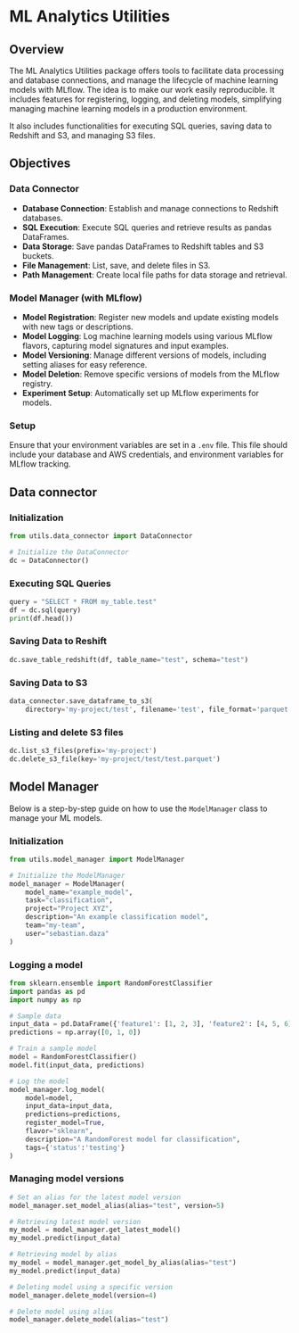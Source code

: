
# ML Analytics Utilities

## Overview

The ML Analytics Utilities package offers tools to facilitate data processing and database connections, and manage the lifecycle of machine learning models with MLflow. The idea is to make our work easily reproducible. It includes features for registering, logging, and deleting models, simplifying managing machine learning models in a production environment.

It also includes functionalities for executing SQL queries, saving data to Redshift and S3, and managing S3 files.

## Objectives

### Data Connector
-  **Database Connection**: Establish and manage connections to Redshift databases.
-  **SQL Execution**: Execute SQL queries and retrieve results as pandas DataFrames.
-  **Data Storage**: Save pandas DataFrames to Redshift tables and S3 buckets.
-  **File Management**: List, save, and delete files in S3.
-  **Path Management**: Create local file paths for data storage and retrieval.

### Model Manager (with MLflow)
-  **Model Registration**: Register new models and update existing models with new tags or descriptions.
-  **Model Logging**: Log machine learning models using various MLflow flavors, capturing model signatures and input examples.
-  **Model Versioning**: Manage different versions of models, including setting aliases for easy reference.
-  **Model Deletion**: Remove specific versions of models from the MLflow registry.
-  **Experiment Setup**: Automatically set up MLflow experiments for models.


### Setup

Ensure that your environment variables are set in a `.env` file. This file should include your database and AWS credentials, and environment variables for MLflow tracking.

## Data connector


### Initialization

```python
from utils.data_connector import DataConnector

# Initialize the DataConnector
dc = DataConnector()
```

### Executing SQL Queries

```python
query = "SELECT * FROM my_table.test"
df = dc.sql(query)
print(df.head())
```

### Saving Data to Reshift

```python
dc.save_table_redshift(df, table_name="test", schema="test")
```

### Saving Data to S3

```python
data_connector.save_dataframe_to_s3(
    directory='my-project/test', filename='test', file_format='parquet')
```

### Listing and delete S3 files

```python
dc.list_s3_files(prefix='my-project')
dc.delete_s3_file(key='my-project/test/test.parquet')
```

## Model Manager

Below is a step-by-step guide on how to use the `ModelManager` class to manage your ML models.

### Initialization

```python
from utils.model_manager import ModelManager

# Initialize the ModelManager
model_manager = ModelManager(
    model_name="example_model",
    task="classification",
    project="Project XYZ",
    description="An example classification model",
    team="my-team",
    user="sebastian.daza"
)
```

### Logging a model

```python
from sklearn.ensemble import RandomForestClassifier
import pandas as pd
import numpy as np

# Sample data
input_data = pd.DataFrame({'feature1': [1, 2, 3], 'feature2': [4, 5, 6]})
predictions = np.array([0, 1, 0])

# Train a sample model
model = RandomForestClassifier()
model.fit(input_data, predictions)

# Log the model
model_manager.log_model(
    model=model,
    input_data=input_data,
    predictions=predictions,
    register_model=True,
    flavor="sklearn",
    description="A RandomForest model for classification",
    tags={'status':'testing'}
)
```

### Managing model versions

```python
# Set an alias for the latest model version
model_manager.set_model_alias(alias="test", version=5)

# Retrieving latest model version
my_model = model_manager.get_latest_model()
my_model.predict(input_data)

# Retrieving model by alias
my_model = model_manager.get_model_by_alias(alias="test")
my_model.predict(input_data)

# Deleting model using a specific version
model_manager.delete_model(version=4)

# Delete model using alias
model_manager.delete_model(alias="test")
```